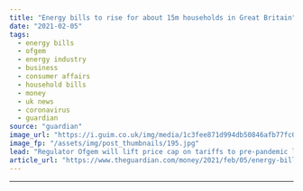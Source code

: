 ```yaml
---
title: "Energy bills to rise for about 15m households in Great Britain"
date: "2021-02-05"
tags: 
  - energy bills
  - ofgem
  - energy industry
  - business
  - consumer affairs
  - household bills
  - money
  - uk news
  - coronavirus
  - guardian
source: "guardian"
image_url: "https://i.guim.co.uk/img/media/1c3fee871d994db50846afb77fc01100a1c92dc7/24_37_4198_2518/master/4198.jpg?width=460&quality=85&auto=format&fit=max&s=4e279a802044905c8f323d9c7a9d093d"
image_fp: "/assets/img/post_thumbnails/195.jpg"
lead: "Regulator Ofgem will lift price cap on tariffs to pre-pandemic levelsHow to beat UK energy price rises and lower your billsEnergy bills will rise for about 15 million households in Great Britain from April after the regulator, Ofgem, lifted the price..."
article_url: "https://www.theguardian.com/money/2021/feb/05/energy-bills-to-rise-for-about-15m-uk-households-ofgem-price-cap-tariffs"
---
```


---

